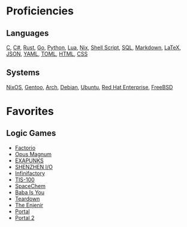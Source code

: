 # Proficiencies
## Languages
[C](https://sv.wikipedia.org/wiki/C99),
[C#](https://en.wikipedia.org/wiki/C_Sharp_(programming_language)),
[Rust](https://www.rust-lang.org/),
[Go](https://go.dev/),
[Python](https://www.python.org/),
[Lua](https://www.lua.org/),
[Nix](https://nixos.org/),
[Shell Script](https://en.wikipedia.org/wiki/Shell_script),
[SQL](https://en.wikipedia.org/wiki/SQL),
[Markdown](https://en.wikipedia.org/wiki/Markdown),
[LaTeX](https://www.latex-project.org/),
[JSON](https://www.json.org/),
[YAML](https://yaml.org/),
[TOML](https://toml.io/),
[HTML](https://en.wikipedia.org/wiki/HTML),
[CSS](https://en.wikipedia.org/wiki/CSS)
## Systems
[NixOS](https://nixos.org/),
[Gentoo](https://www.gentoo.org/),
[Arch](https://archlinux.org/),
[Debian](),
[Ubuntu](),
[Red Hat Enterprise](),
[FreeBSD](https://www.freebsd.org/)
# Favorites
## Logic Games
- [Factorio](https://www.factorio.com/)
- [Opus Magnum](https://www.zachtronics.com/opus-magnum/)
- [EXAPUNKS](https://www.zachtronics.com/exapunks/)
- [SHENZHEN I/O](https://www.zachtronics.com/shenzhen-io/)
- [Infinifactory](https://store.steampowered.com/app/300570/)
- [TIS-100](https://store.steampowered.com/app/370360/)
- [SpaceChem](https://store.steampowered.com/app/92800/)
- [Baba Is You](https://www.hempuli.com/baba/)
- [Teardown](https://store.steampowered.com/app/1167630/)
- [The Enjenir](https://store.steampowered.com/app/1800940/)
- [Portal](https://store.steampowered.com/app/400/)
- [Portal 2](https://store.steampowered.com/app/620/)
